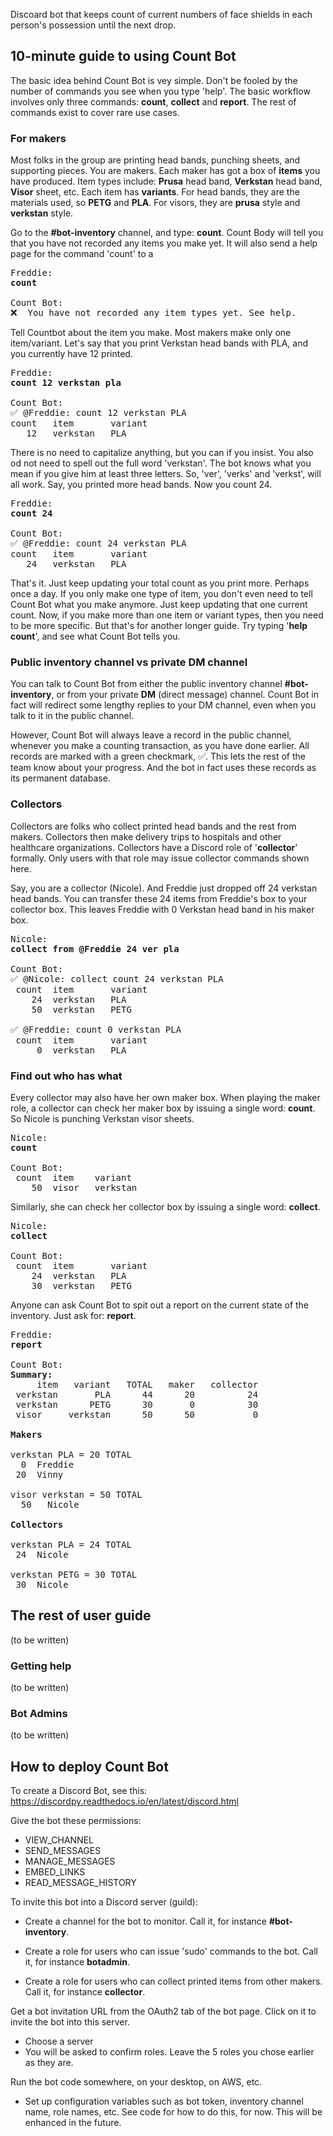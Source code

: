 Discoard bot that keeps count of current numbers of face shields in each person's possession until the next drop.

## 10-minute guide to using Count Bot

The basic idea behind Count Bot is vey simple. Don't be fooled by the number of commands you see when you type 'help'. The basic workflow involves only three commands: **count**, **collect** and **report**. The rest of commands exist to cover rare use cases. 

### For makers ###

Most folks in the group are printing head bands, punching sheets, and supporting pieces. You are makers. 
Each maker has got a box of **items** you have produced. Item types include: **Prusa** head band, 
**Verkstan** head band, **Visor** sheet, etc. Each item has **variants**. For head bands, they are the materials
used, so **PETG** and **PLA**. For visors, they are **prusa** style and **verkstan** style.

Go to the **#bot-inventory** channel, and type: **count**. Count Body will tell you that you have not recorded
any items you make yet. It will also send a help page for the command 'count' to a 

<pre>
Freddie:
<b>count</b>

Count Bot:
❌  You have not recorded any item types yet. See help.
</pre>

Tell Countbot about the item you make. Most makers make only one item/variant. Let's say that you print 
Verkstan head bands with PLA, and you currently have 12 printed. 

<pre>
Freddie:
<b>count 12 verkstan pla</b>

Count Bot:
✅ @Freddie: count 12 verkstan PLA
count   item       variant
   12   verkstan   PLA
</pre>

There is no need to capitalize anything, but you can if you insist. You also od not need to spell out the full
word 'verkstan'. The bot knows what you mean if you give him at least three letters. So, 'ver', 'verks' and 'verkst',
will all work. Say, you printed more head bands. Now you count 24.

<pre>
Freddie:
<b>count 24</b>

Count Bot:
✅ @Freddie: count 24 verkstan PLA
count   item       variant
   24   verkstan   PLA
</pre>

That's it. Just keep updating your total count as you print more. Perhaps once a day. If you only make one 
type of item, you don't even need to tell Count Bot what you make anymore. Just keep updating that one current count.
Now, if you make more than one item or variant types, then you need to be more specific. But that's for another
longer guide. Try typing '**help count**', and see what Count Bot tells you. 

### Public inventory channel vs private DM channel

You can talk to Count Bot from either the public inventory channel **#bot-inventory**, or from your private
**DM** (direct message) channel. Count Bot in fact will redirect some lengthy replies to your DM channel, 
even when you talk to it in the public channel.

However, Count Bot will always leave a record in the public channel, whenever you make a counting transaction,
as you have done earlier. All records are marked with a green checkmark, ✅. This lets the rest of the team
know about your progress. And the bot in fact uses these records as its permanent database. 

### Collectors ###

Collectors are folks who collect printed head bands and the rest from makers. Collectors then make delivery trips
to hospitals and other healthcare organizations. Collectors have a Discord role of '**collector**' formally.
Only users with that role may issue collector commands shown here. 

Say, you are a collector (Nicole). And Freddie just dropped off 24 verkstan head bands. You can transfer 
these 24 items from Freddie's box to your collector box. This leaves Freddie with 0 Verkstan head band in his 
maker box.

<pre>
Nicole:
<b>collect from @Freddie 24 ver pla</b>

Count Bot:
✅ @Nicole: collect count 24 verkstan PLA
 count  item       variant
    24  verkstan   PLA
    50  verkstan   PETG
 
✅ @Freddie: count 0 verkstan PLA
 count  item       variant
     0  verkstan   PLA
</pre>

### Find out who has what

Every collector may also have her own maker box. When playing the maker role, a collector can check her 
maker box by issuing a single word: **count**. So Nicole is punching Verkstan visor sheets.

<pre>
Nicole:
<b>count</b>

Count Bot:
 count  item    variant
    50  visor   verkstan
</pre>

Similarly, she can check her collector box by issuing a single word: **collect**.

<pre>
Nicole:
<b>collect</b>

Count Bot:
 count  item       variant
    24  verkstan   PLA
    30  verkstan   PETG
</pre>

Anyone can ask Count Bot to spit out a report on the current state of the inventory. 
Just ask for: **report**.

<pre>
Freddie:
<b>report</b>

Count Bot:
<b>Summary:</b>
     item   variant   TOTAL   maker   collector
 verkstan       PLA      44      20          24
 verkstan      PETG      30       0          30
 visor     verkstan      50      50           0
 
<b>Makers</b>

verkstan PLA = 20 TOTAL
  0  Freddie
 20  Vinny

visor verkstan = 50 TOTAL
  50   Nicole

<b>Collectors</b>

verkstan PLA = 24 TOTAL
 24  Nicole

verkstan PETG = 30 TOTAL
 30  Nicole
</pre>

## The rest of user guide

(to be written)

### Getting help

(to be written)

### Bot Admins ###

(to be written)

## How to deploy Count Bot

To create a Discord Bot, see this: https://discordpy.readthedocs.io/en/latest/discord.html

Give the bot these permissions:

* VIEW_CHANNEL
* SEND_MESSAGES
* MANAGE_MESSAGES
* EMBED_LINKS
* READ_MESSAGE_HISTORY

To invite this bot into a Discord server (guild):

* Create a channel for the bot to monitor. Call it, for instance **#bot-inventory**.

* Create a role for users who can issue 'sudo' commands to the bot. Call it, for instance **botadmin**.

* Create a role for users who can collect printed items from other makers. Call it, for instance **collector**.

Get a bot invitation URL from the OAuth2 tab of the bot page. Click on it to invite the bot into this server.

* Choose a server
* You will be asked to confirm roles. Leave the 5 roles you chose earlier as they are. 

Run the bot code somewhere, on your desktop, on AWS, etc.

* Set up configuration variables such as bot token, inventory channel name, role names, etc. See code for how to do this, for now. This will be enhanced in the future.